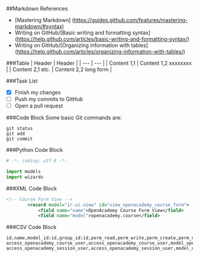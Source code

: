##Markdown References
* [Mastering Markdown] (https://guides.github.com/features/mastering-markdown/#syntax)
* Writing on GitHub/[Basic writing and formatting syntax] (https://help.github.com/articles/basic-writing-and-formatting-syntax/)
* Writing on GitHub/[Organizing information with tables] (https://help.github.com/articles/organizing-information-with-tables/)

###Table
| Header | Header | 
| --- | --- |
| Content 1,1 | Content 1,2 xxxxxxxx |
| Content 2,1 etc. | Content 2,2 long form |

###Task List
- [x] Finish my changes
- [ ] Push my commits to GitHub
- [ ] Open a pull request

###Code Block
Some basic Git commands are:
```
git status
git add
git commit
```

###Python Code Block
```python
# -*- coding: utf-8 -*-

import models
import wizards
```
###XML Code Block
```XML
<!-- Course Form View -->
        <record model="ir.ui.view" id="view_openacademy_course_form">
            <field name="name">OpenAcademy Course Form View</field>
            <field name="model">openacademy.course</field>
```
###CSV Code Block
```{.table aligns="LCR" caption="This is the **caption**" header="yes"}
id,name,model_id:id,group_id:id,perm_read,perm_write,perm_create,perm_unlink
access_openacademy_course_user,access_openacademy_course_user,model_openacademy_course,group_openacademy_user,1,0,0,0
access_openacademy_session_user,access_openacademy_session_user,model_openacademy_session,group_openacademy_user,1,0,1,0
```
